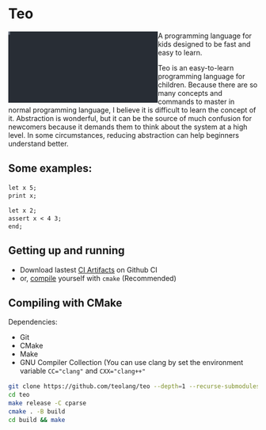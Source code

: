 # Teo
<img align="left" src="./image.svg" width="60%"></img>
A programming language for kids designed to be fast and easy to learn.

Teo is an easy-to-learn programming language for children. Because there are so many concepts and commands to master in normal programming language, I believe it is difficult to learn the concept of it. Abstraction is wonderful, but it can be the source of much confusion for newcomers because it demands them to think about the system at a high level. In some circumstances, reducing abstraction can help beginners understand better.


## Some examples:
```
let x 5;
print x;
```

```
let x 2;
assert x < 4 3;
end;
```

## Getting up and running
- Download lastest [CI Artifacts](https://github.com/teolang/teo/actions/workflows/c-cpp.yml) on Github CI
- or, [compile](#compiling-with-cmake) yourself with ```cmake``` (Recommended)

## Compiling with CMake
Dependencies:
- Git
- CMake
- Make
- GNU Compiler Collection (You can use clang by set the environment variable `CC="clang"` and `CXX="clang++"`
``` bash
git clone https://github.com/teolang/teo --depth=1 --recurse-submodules
cd teo
make release -C cparse
cmake . -B build
cd build && make
```
